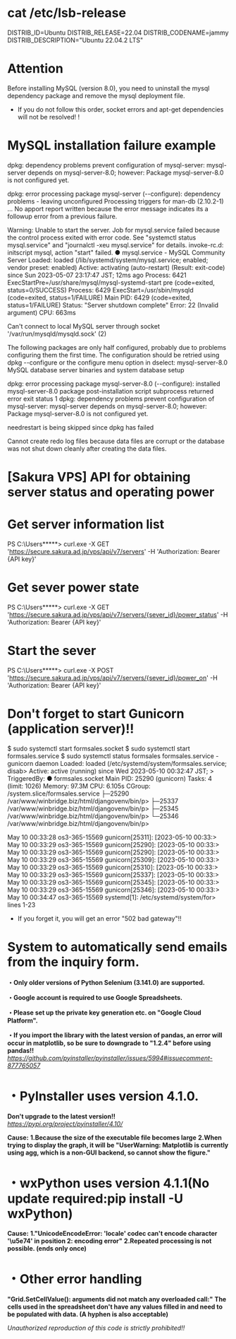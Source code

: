 # cat /etc/lsb-release
DISTRIB_ID=Ubuntu
DISTRIB_RELEASE=22.04
DISTRIB_CODENAME=jammy
DISTRIB_DESCRIPTION="Ubuntu 22.04.2 LTS"

# Attention
Before installing MySQL (version 8.0), you need to uninstall the mysql dependency package and remove the mysql deployment file.
* If you do not follow this order, socket errors and apt-get dependencies will not be resolved! !

# MySQL installation failure example
dpkg: dependency problems prevent configuration of mysql-server:
 mysql-server depends on mysql-server-8.0; however:
  Package mysql-server-8.0 is not configured yet.

dpkg: error processing package mysql-server (--configure):
 dependency problems - leaving unconfigured
Processing triggers for man-db (2.10.2-1) ...
No apport report written because the error message indicates its a followup error from a previous failure.

Warning: Unable to start the server.
Job for mysql.service failed because the control process exited with error code.
See "systemctl status mysql.service" and "journalctl -xeu mysql.service" for details.
invoke-rc.d: initscript mysql, action "start" failed.
● mysql.service - MySQL Community Server
     Loaded: loaded (/lib/systemd/system/mysql.service; enabled; vendor preset: enabled)
     Active: activating (auto-restart) (Result: exit-code) since Sun 2023-05-07 23:17:47 JST; 12ms ago
    Process: 6421 ExecStartPre=/usr/share/mysql/mysql-systemd-start pre (code=exited, status=0/SUCCESS)
    Process: 6429 ExecStart=/usr/sbin/mysqld (code=exited, status=1/FAILURE)
   Main PID: 6429 (code=exited, status=1/FAILURE)
     Status: "Server shutdown complete"
      Error: 22 (Invalid argument)
        CPU: 663ms

Can't connect to local MySQL server through socket '/var/run/mysqld/mysqld.sock' (2)

The following packages are only half configured, probably due to problems
configuring them the first time.  The configuration should be retried using
dpkg --configure <package> or the configure menu option in dselect:
 mysql-server-8.0     MySQL database server binaries and system database setup

dpkg: error processing package mysql-server-8.0 (--configure):
 installed mysql-server-8.0 package post-installation script subprocess returned error exit status 1
dpkg: dependency problems prevent configuration of mysql-server:
 mysql-server depends on mysql-server-8.0; however:
  Package mysql-server-8.0 is not configured yet.

needrestart is being skipped since dpkg has failed

Cannot create redo log files because data files are corrupt or the database was not shut down cleanly after creating the data files.

# [Sakura VPS] API for obtaining server status and operating power

# Get server information list
PS C:\Users\*****> curl.exe -X GET 'https://secure.sakura.ad.jp/vps/api/v7/servers' -H 'Authorization: Bearer {API key}'

# Get sever power state
PS C:\Users\*****> curl.exe -X GET 'https://secure.sakura.ad.jp/vps/api/v7/servers/{sever_id}/power_status' -H 'Authorization: Bearer {API key}'

# Start the sever
PS C:\Users\*****> curl.exe -X POST 'https://secure.sakura.ad.jp/vps/api/v7/servers/{sever_id}/power_on' -H 'Authorization: Bearer {API key}'

# Don't forget to start Gunicorn (application server)!!
$ sudo systemctl start formsales.socket
$ sudo systemctl start formsales.service
$ sudo systemctl status formsales
formsales.service - gunicorn daemon
     Loaded: loaded (/etc/systemd/system/formsales.service; disab>
     Active: active (running) since Wed 2023-05-10 00:32:47 JST; >
TriggeredBy: ● formsales.socket
   Main PID: 25290 (gunicorn)
      Tasks: 4 (limit: 1026)
     Memory: 97.3M
        CPU: 6.105s
     CGroup: /system.slice/formsales.service
             ├─25290 /var/www/winbridge.biz/html/djangovenv/bin/p>
             ├─25337 /var/www/winbridge.biz/html/djangovenv/bin/p>
             ├─25345 /var/www/winbridge.biz/html/djangovenv/bin/p>
             └─25346 /var/www/winbridge.biz/html/djangovenv/bin/p>

May 10 00:33:28 os3-365-15569 gunicorn[25311]: [2023-05-10 00:33:>
May 10 00:33:29 os3-365-15569 gunicorn[25290]: [2023-05-10 00:33:>
May 10 00:33:29 os3-365-15569 gunicorn[25290]: [2023-05-10 00:33:>
May 10 00:33:29 os3-365-15569 gunicorn[25309]: [2023-05-10 00:33:>
May 10 00:33:29 os3-365-15569 gunicorn[25310]: [2023-05-10 00:33:>
May 10 00:33:29 os3-365-15569 gunicorn[25337]: [2023-05-10 00:33:>
May 10 00:33:29 os3-365-15569 gunicorn[25345]: [2023-05-10 00:33:>
May 10 00:33:29 os3-365-15569 gunicorn[25346]: [2023-05-10 00:33:>
May 10 00:34:47 os3-365-15569 systemd[1]: /etc/systemd/system/for>
lines 1-23

* If you forget it, you will get an error "502 bad gateway"!!

 
# System to automatically send emails from the inquiry form.

**・Only older versions of Python Selenium (3.141.0) are supported.**

**・Google account is required to use Google Spreadsheets.**

**・Please set up the private key generation etc. on "Google Cloud Platform".**

**・If you import the library with the latest version of pandas, an error will occur in matplotlib, so be sure to downgrade to "1.2.4" before using pandas!!**
*https://github.com/pyinstaller/pyinstaller/issues/5994#issuecomment-877765057*

# **・PyInstaller uses version 4.1.0.**
**Don't upgrade to the latest version!!**
*https://pypi.org/project/pyinstaller/4.10/*

**Cause:**
**1.Because the size of the executable file becomes large**
**2.When trying to display the graph, it will be "UserWarning: Matplotlib is currently using agg, which is a non-GUI backend, so cannot show the figure."**

# **・wxPython uses version 4.1.1(No update required:pip install -U wxPython)**

**Cause:**
**1."UnicodeEncodeError: 'locale' codec can't encode character '\u5e74' in position 2: encoding error"**
**2.Repeated processing is not possible. (ends only once)**
 
# **・Other error handling**
**"Grid.SetCellValue(): arguments did not match any overloaded call:"**
**The cells used in the spreadsheet don't have any values filled in and need to be populated with data. (A hyphen is also acceptable)**

 
*Unauthorized reproduction of this code is strictly prohibited!!*
